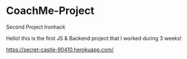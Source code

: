 # CoachMe-Project
Second Project  Ironhack


Hello! this is the first JS & Backend project that I worked during 3 weeks!



https://secret-castle-90410.herokuapp.com/
